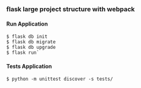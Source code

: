 ### flask large project structure with webpack



#### Run Application 

	$ flask db init 
	$ flask db migrate 
	$ flask db upgrade 
	$ flask run`



#### Tests Application 

	$ python -m unittest discover -s tests/

